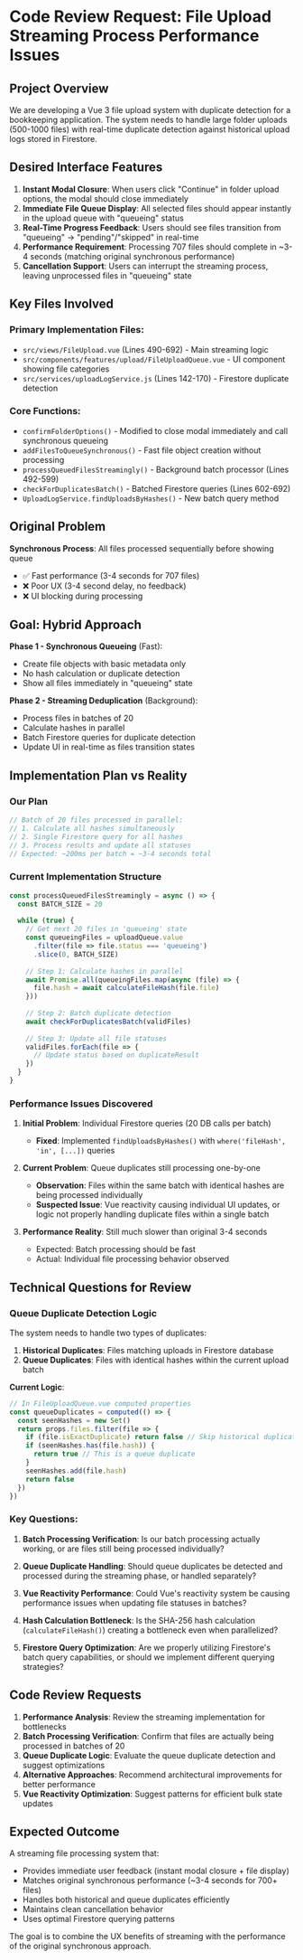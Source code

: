 # Code Review Request: File Upload Streaming Process Performance Issues

## Project Overview

We are developing a Vue 3 file upload system with duplicate detection for a bookkeeping application. The system needs to handle large folder uploads (500-1000 files) with real-time duplicate detection against historical upload logs stored in Firestore.

## Desired Interface Features

1. **Instant Modal Closure**: When users click "Continue" in folder upload options, the modal should close immediately
2. **Immediate File Queue Display**: All selected files should appear instantly in the upload queue with "queueing" status
3. **Real-Time Progress Feedback**: Users should see files transition from "queueing" → "pending"/"skipped" in real-time
4. **Performance Requirement**: Processing 707 files should complete in ~3-4 seconds (matching original synchronous performance)
5. **Cancellation Support**: Users can interrupt the streaming process, leaving unprocessed files in "queueing" state

## Key Files Involved

### Primary Implementation Files:
- `src/views/FileUpload.vue` (Lines 490-692) - Main streaming logic
- `src/components/features/upload/FileUploadQueue.vue` - UI component showing file categories
- `src/services/uploadLogService.js` (Lines 142-170) - Firestore duplicate detection

### Core Functions:
- `confirmFolderOptions()` - Modified to close modal immediately and call synchronous queueing
- `addFilesToQueueSynchronous()` - Fast file object creation without processing
- `processQueuedFilesStreamingly()` - Background batch processor (Lines 492-599)
- `checkForDuplicatesBatch()` - Batched Firestore queries (Lines 602-692)
- `UploadLogService.findUploadsByHashes()` - New batch query method

## Original Problem

**Synchronous Process**: All files processed sequentially before showing queue
- ✅ Fast performance (3-4 seconds for 707 files)
- ❌ Poor UX (3-4 second delay, no feedback)
- ❌ UI blocking during processing

## Goal: Hybrid Approach

**Phase 1 - Synchronous Queueing** (Fast):
- Create file objects with basic metadata only
- No hash calculation or duplicate detection
- Show all files immediately in "queueing" state

**Phase 2 - Streaming Deduplication** (Background):
- Process files in batches of 20
- Calculate hashes in parallel
- Batch Firestore queries for duplicate detection
- Update UI in real-time as files transition states

## Implementation Plan vs Reality

### Our Plan
```javascript
// Batch of 20 files processed in parallel:
// 1. Calculate all hashes simultaneously
// 2. Single Firestore query for all hashes  
// 3. Process results and update all statuses
// Expected: ~200ms per batch = ~3-4 seconds total
```

### Current Implementation Structure
```javascript
const processQueuedFilesStreamingly = async () => {
  const BATCH_SIZE = 20
  
  while (true) {
    // Get next 20 files in 'queueing' state
    const queueingFiles = uploadQueue.value
      .filter(file => file.status === 'queueing')
      .slice(0, BATCH_SIZE)
    
    // Step 1: Calculate hashes in parallel
    await Promise.all(queueingFiles.map(async (file) => {
      file.hash = await calculateFileHash(file.file)
    }))
    
    // Step 2: Batch duplicate detection
    await checkForDuplicatesBatch(validFiles)
    
    // Step 3: Update all file statuses
    validFiles.forEach(file => {
      // Update status based on duplicateResult
    })
  }
}
```

### Performance Issues Discovered

1. **Initial Problem**: Individual Firestore queries (20 DB calls per batch)
   - **Fixed**: Implemented `findUploadsByHashes()` with `where('fileHash', 'in', [...])` queries

2. **Current Problem**: Queue duplicates still processing one-by-one
   - **Observation**: Files within the same batch with identical hashes are being processed individually
   - **Suspected Issue**: Vue reactivity causing individual UI updates, or logic not properly handling duplicate files within a single batch

3. **Performance Reality**: Still much slower than original 3-4 seconds
   - Expected: Batch processing should be fast
   - Actual: Individual file processing behavior observed

## Technical Questions for Review

### Queue Duplicate Detection Logic
The system needs to handle two types of duplicates:

1. **Historical Duplicates**: Files matching uploads in Firestore database
2. **Queue Duplicates**: Files with identical hashes within the current upload batch

**Current Logic**:
```javascript
// In FileUploadQueue.vue computed properties
const queueDuplicates = computed(() => {
  const seenHashes = new Set()
  return props.files.filter(file => {
    if (file.isExactDuplicate) return false // Skip historical duplicates
    if (seenHashes.has(file.hash)) {
      return true // This is a queue duplicate
    }
    seenHashes.add(file.hash)
    return false
  })
})
```

### Key Questions:

1. **Batch Processing Verification**: Is our batch processing actually working, or are files still being processed individually?

2. **Queue Duplicate Handling**: Should queue duplicates be detected and processed during the streaming phase, or handled separately?

3. **Vue Reactivity Performance**: Could Vue's reactivity system be causing performance issues when updating file statuses in batches?

4. **Hash Calculation Bottleneck**: Is the SHA-256 hash calculation (`calculateFileHash()`) creating a bottleneck even when parallelized?

5. **Firestore Query Optimization**: Are we properly utilizing Firestore's batch query capabilities, or should we implement different querying strategies?

## Code Review Requests

1. **Performance Analysis**: Review the streaming implementation for bottlenecks
2. **Batch Processing Verification**: Confirm that files are actually being processed in batches of 20
3. **Queue Duplicate Logic**: Evaluate the queue duplicate detection and suggest optimizations
4. **Alternative Approaches**: Recommend architectural improvements for better performance
5. **Vue Reactivity Optimization**: Suggest patterns for efficient bulk state updates

## Expected Outcome

A streaming file processing system that:
- Provides immediate user feedback (instant modal closure + file display)
- Matches original synchronous performance (~3-4 seconds for 700+ files)
- Handles both historical and queue duplicates efficiently
- Maintains clean cancellation behavior
- Uses optimal Firestore querying patterns

The goal is to combine the UX benefits of streaming with the performance of the original synchronous approach.